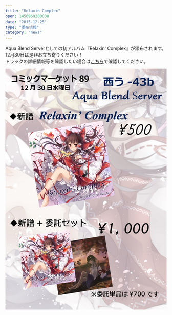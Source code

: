 ```yaml
---
title: "Relaxin Complex"
open: 1450969200000
date: "2015-12-25"
type: "頒布情報"
category: "news"
---
```

Aqua Blend Serverとしての初アルバム『Relaxin' Complex』が頒布されます。  
12月30日は是非お立ち寄りください！  
トラックの詳細情報等を確認したい場合は<a href="/tokusetsu/RC" target="_blank">こちら</a>で確認してください。  
  
![01_RC](../images/etc/01_RC/rc_oshinagaki.jpg)  
